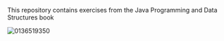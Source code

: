 This repository contains exercises from the Java Programming and Data Structures book

![0136519350](https://user-images.githubusercontent.com/59144499/124519871-45cd5800-ddb0-11eb-8337-8d16ed46e886.jpg)
